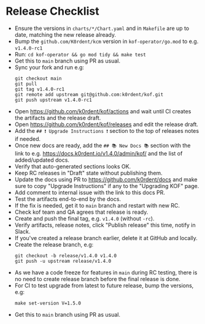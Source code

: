 # Release Checklist

* Ensure the versions in `charts/*/Chart.yaml` and in `Makefile` are up to date,
  matching the new release already.
* Bump the `github.com/K0rdent/kcm` version in `kof-operator/go.mod` to e.g. `v1.4.0-rc1`
* Run: `cd kof-operator && go mod tidy && make test`
* Get this to `main` branch using PR as usual.
* Sync your fork and run e.g:
  ```
  git checkout main
  git pull
  git tag v1.4.0-rc1
  git remote add upstream git@github.com:k0rdent/kof.git
  git push upstream v1.4.0-rc1
  ```
* Open https://github.com/k0rdent/kof/actions and wait
  until CI creates the artifacts and the release draft.
* Open https://github.com/k0rdent/kof/releases and edit the release draft.
* Add the `## ❗ Upgrade Instructions ❗` section to the top of releases notes if needed.
* Once new docs are ready, add the `## 📚 New Docs 📚` section
  with the link to e.g. https://docs.k0rdent.io/v1.4.0/admin/kof/
  and the list of added/updated docs.
* Verify that auto-generated sections looks OK.
* Keep RC releases in "Draft" state without publishing them.
* Update the docs using PR to https://github.com/k0rdent/docs
  and make sure to copy "Upgrade Instructions" if any to the "Upgrading KOF" page.
* Add comment to internal issue with the link to this docs PR.
* Test the artifacts end-to-end by the docs.
* If the fix is needed, get it to `main` branch and restart with new RC.
* Check kof team and QA agrees that release is ready.
* Create and push the final tag, e.g. `v1.4.0` (without `-rc`).
* Verify artifacts, release notes, click "Publish release" this time, notify in Slack.
* If you've created a release branch earlier, delete it at GitHub and locally.
* Create the release branch, e.g:
  ```
  git checkout -b release/v1.4.0 v1.4.0
  git push -u upstream release/v1.4.0
  ```
* As we have a code freeze for features in `main` during RC testing,
  there is no need to create release branch before the final release is done.
* For CI to test upgrade from latest to future release, bump the versions, e.g:
  ```
  make set-version V=1.5.0
  ```
* Get this to `main` branch using PR as usual.
